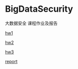 # BigDataSecurity

大数据安全 课程作业及报告

[hw1](hw1/hw1.pdf)

[hw2](hw2/hw2.pdf)

[hw3](hw3/hw3.pdf)

[report](report/report.pdf)
